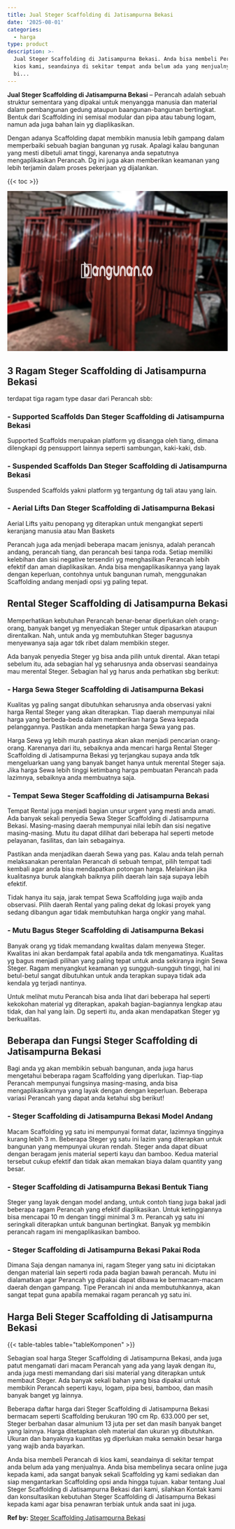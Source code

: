 ```yaml
---
title: Jual Steger Scaffolding di Jatisampurna Bekasi
date: '2025-08-01'
categories:
  - harga
type: product
description: >-
  Jual Steger Scaffolding di Jatisampurna Bekasi. Anda bisa membeli Perancah di
  kios kami, seandainya di sekitar tempat anda belum ada yang menjualnya. Anda
  bi...
---
```


**Jual Steger Scaffolding di Jatisampurna Bekasi** – Perancah adalah sebuah struktur sementara yang dipakai untuk menyangga manusia dan material dalam pembangunan gedung ataupun baangunan-bangunan bertingkat. Bentuk dari Scaffolding ini semisal modular dan pipa atau tabung logam, namun ada juga bahan lain yg diaplikasikan.

Dengan adanya Scaffolding dapat membikin manusia lebih gampang dalam memperbaiki sebuah bagian bangunan yg rusak. Apalagi kalau bangunan yang mesti dibetuli amat tinggi, karenanya anda sepatutnya mengaplikasikan Perancah. Dg ini juga akan memberikan keamanan yang lebih terjamin dalam proses pekerjaan yg dijalankan.

{{< toc >}}

![Jual Steger Scaffolding di Jatisampurna Bekasi](/images/sewa-scaffolding-steger-05.png)

## 3 Ragam Steger Scaffolding di Jatisampurna Bekasi

terdapat tiga ragam type dasar dari Perancah sbb:

### \- Supported Scaffolds Dan Steger Scaffolding di Jatisampurna Bekasi

Supported Scaffolds merupakan platform yg disangga oleh tiang, dimana dilengkapi dg pensupport lainnya seperti sambungan, kaki-kaki, dsb.

### \- Suspended Scaffolds Dan Steger Scaffolding di Jatisampurna Bekasi

Suspended Scaffolds yakni platform yg tergantung dg tali atau yang lain.

### \- Aerial Lifts Dan Steger Scaffolding di Jatisampurna Bekasi

Aerial Lifts yaitu penopang yg diterapkan untuk mengangkat seperti keranjang manusia atau Man Baskets

Perancah juga ada menjadi beberapa macam jenisnya, adalah perancah andang, perancah tiang, dan perancah besi tanpa roda. Setiap memiliki kelebihan dan sisi negative tersendiri yg menghasilkan Perancah lebih efektif dan aman diaplikasikan. Anda bisa mengaplikasikannya yang layak dengan keperluan, contohnya untuk bangunan rumah, menggunakan Scaffolding andang menjadi opsi yg paling tepat.

## Rental Steger Scaffolding di Jatisampurna Bekasi

Memperhatikan kebutuhan Perancah benar-benar diperlukan oleh orang-orang, banyak banget yg menyediakan Steger untuk dipasarkan ataupun direntalkan. Nah, untuk anda yg membutuhkan Steger bagusnya menyewanya saja agar tdk ribet dalam membikin steger.

Ada banyak penyedia Steger yg bisa anda pilih untuk dirental. Akan tetapi sebelum itu, ada sebagian hal yg seharusnya anda observasi seandainya mau merental Steger. Sebagian hal yg harus anda perhatikan sbg berikut:

### \- Harga Sewa Steger Scaffolding di Jatisampurna Bekasi

Kualitas yg paling sangat dibutuhkan seharusnya anda observasi yakni harga Rental Steger yang akan diterapkan. Tiap daerah mempunyai nilai harga yang berbeda-beda dalam memberikan harga Sewa kepada pelanggannya. Pastikan anda menetapkan harga Sewa yang pas.

Harga Sewa yg lebih murah pastinya akan akan menjadi pencarian orang-orang. Karenanya dari itu, sebaiknya anda mencari harga Rental Steger Scaffolding di Jatisampurna Bekasi yg terjangkau supaya anda tdk mengeluarkan uang yang banyak banget hanya untuk merental Steger saja. Jika harga Sewa lebih tinggi ketimbang harga pembuatan Perancah pada lazimnya, sebaiknya anda membuatnya saja.

### \- Tempat Sewa Steger Scaffolding di Jatisampurna Bekasi

Tempat Rental juga menjadi bagian unsur urgent yang mesti anda amati. Ada banyak sekali penyedia Sewa Steger Scaffolding di Jatisampurna Bekasi. Masing-masing daerah mempunyai nilai lebih dan sisi negative masing-masing. Mutu itu dapat dilihat dari beberapa hal seperti metode pelayanan, fasilitas, dan lain sebagainya.

Pastikan anda menjadikan daerah Sewa yang pas. Kalau anda telah pernah melaksanakan perentalan Perancah di sebuah tempat, pilih tempat tadi kembali agar anda bisa mendapatkan potongan harga. Melainkan jika kualitasnya buruk alangkah baiknya pilih daerah lain saja supaya lebih efektif.

Tidak hanya itu saja, jarak tempat Sewa Scaffolding juga wajib anda observasi. Pilih daerah Rental yang paling dekat dg lokasi proyek yang sedang dibangun agar tidak membutuhkan harga ongkir yang mahal.

### \- Mutu Bagus Steger Scaffolding di Jatisampurna Bekasi

Banyak orang yg tidak memandang kwalitas dalam menyewa Steger. Kwalitas ini akan berdampak fatal apabila anda tdk mengamatinya. Kualitas yg bagus menjadi pilihan yang paling tepat untuk anda sekiranya ingin Sewa Steger. Ragam menyangkut keamanan yg sungguh-sungguh tinggi, hal ini betul-betul sangat dibutuhkan untuk anda terapkan supaya tidak ada kendala yg terjadi nantinya.

Untuk melihat mutu Perancah bisa anda lihat dari beberapa hal seperti kekokohan material yg diterapkan, apakah bagian-bagiannya lengkap atau tidak, dan hal yang lain. Dg seperti itu, anda akan mendapatkan Steger yg berkualitas.

## Beberapa dan Fungsi Steger Scaffolding di Jatisampurna Bekasi

Bagi anda yg akan membikin sebuah bangunan, anda juga harus mengetahui beberapa ragam Scaffolding yang diperlukan. Tiap-tiap Perancah mempunyai fungsinya masing-masing, anda bisa mengaplikasikannya yang layak dengan dengan keperluan. Beberapa variasi Perancah yang dapat anda ketahui sbg berikut!

### \- Steger Scaffolding di Jatisampurna Bekasi Model Andang

Macam Scaffolding yg satu ini mempunyai format datar, lazimnya tingginya kurang lebih 3 m. Beberapa Steger yg satu ini lazim yang diterapkan untuk bangunan yang mempunyai ukuran rendah. Steger anda dapat dibuat dengan beragam jenis material seperti kayu dan bamboo. Kedua material tersebut cukup efektif dan tidak akan memakan biaya dalam quantity yang besar.

### \- Steger Scaffolding di Jatisampurna Bekasi Bentuk Tiang

Steger yang layak dengan model andang, untuk contoh tiang juga bakal jadi beberapa ragam Perancah yang efektif diaplikasikan. Untuk ketinggiannya bisa mencapai 10 m dengan tinggi minimal 3 m. Perancah yg satu ini seringkali diterapkan untuk bangunan bertingkat. Banyak yg membikin perancah ragam ini mengaplikasikan bamboo.

### \- Steger Scaffolding di Jatisampurna Bekasi Pakai Roda

Dimana Saja dengan namanya ini, ragam Steger yang satu ini diciptakan dengan material lain seperti roda pada bagian bawah perancah. Mutu ini dialamatkan agar Perancah yg dipakai dapat dibawa ke bermacam-macam daerah dengan gampang. Tipe Perancah ini anda membutuhkannya, akan sangat tepat guna apabila memakai ragam perancah yg satu ini.

## Harga Beli Steger Scaffolding di Jatisampurna Bekasi

{{< table-tables table="tableKomponen" >}}

Sebagian soal harga Steger Scaffolding di Jatisampurna Bekasi, anda juga patut mengamati dari macam Perancah yang ada yang layak dengan itu, anda juga mesti memandang dari sisi material yang diterapkan untuk membaut Steger. Ada banyak sekali bahan yang bisa dipakai untuk membikin Perancah seperti kayu, logam, pipa besi, bamboo, dan masih banyak banget yg lainnya.

Beberapa daftar harga dari Steger Scaffolding di Jatisampurna Bekasi bermacam seperti Scaffolding berukuran 190 cm Rp. 633.000 per set, Steger berbahan dasar almunium 13 juta per set dan masih banyak banget yang lainnya. Harga ditetapkan oleh material dan ukuran yg dibutuhkan. Ukuran dan banyaknya kuantitas yg diperlukan maka semakin besar harga yang wajib anda bayarkan.

Anda bisa membeli Perancah di kios kami, seandainya di sekitar tempat anda belum ada yang menjualnya. Anda bisa membelinya secara online juga kepada kami, ada sangat banyak sekali Scaffolding yg kami sediakan dan siap mengantarkan Scaffolding opsi anda hingga tujuan. kabar tentang Jual Steger Scaffolding di Jatisampurna Bekasi dari kami, silahkan Kontak kami dan konsultasikan kebutuhan Steger Scaffolding di Jatisampurna Bekasi kepada kami agar bisa penawran terbiak untuk anda saat ini juga.

**Ref by:** [Steger Scaffolding Jatisampurna Bekasi](https://id.wikipedia.org/wiki/Steger)
